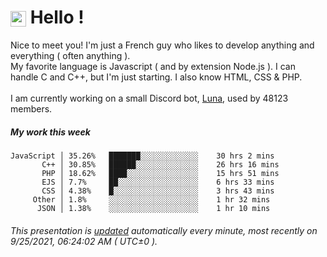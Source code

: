 # <img src="https://64.media.tumblr.com/a77fe63f35eafbe14be38765babf1cb2/ec4eb63d77592970-8f/s1280x1920/cb3343c17d8b4e6010ca747520d078d3dba9ac25.gif" style="vertical-align:middle" width="25px"> Hello !
Nice to meet you! I'm just a French guy who likes to develop anything and everything ( often anything ). <br/>My favorite language is Javascript ( and by extension Node.js ). I can handle C and C++, but I'm just starting. I also know HTML, CSS & PHP.<br/><br/>
I am currently working on a small Discord bot, [Luna](https://github.com/Asgarrrr/Luna), used by 48123 members.<br/>
##### My work this week<br/>
```
JavaScript │ 35.26%   ███████░░░░░░░░░░░░░    30 hrs 2 mins
       C++ │ 30.85%   ██████░░░░░░░░░░░░░░    26 hrs 16 mins
       PHP │ 18.62%   ████░░░░░░░░░░░░░░░░    15 hrs 51 mins
       EJS │ 7.7%     ██░░░░░░░░░░░░░░░░░░    6 hrs 33 mins
       CSS │ 4.38%    █░░░░░░░░░░░░░░░░░░░    3 hrs 43 mins
     Other │ 1.8%     ░░░░░░░░░░░░░░░░░░░░    1 hr 32 mins
      JSON │ 1.38%    ░░░░░░░░░░░░░░░░░░░░    1 hr 10 mins
```
###### This presentation is [updated](https://github.com/Asgarrrr) automatically every minute, most recently on 9/25/2021, 06:24:02 AM ( UTC±0 ).